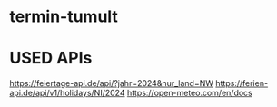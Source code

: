 # termin-tumult

# USED APIs

https://feiertage-api.de/api/?jahr=2024&nur_land=NW
https://ferien-api.de/api/v1/holidays/NI/2024
https://open-meteo.com/en/docs